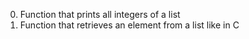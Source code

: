0. Function that prints all integers of a list
1. Function  that retrieves an element from a list like in C

